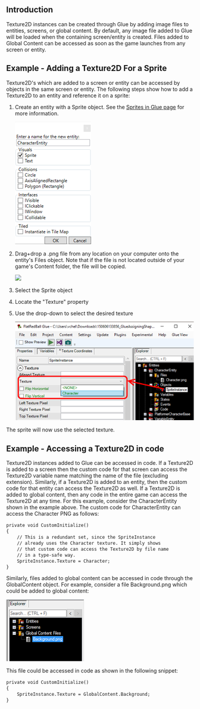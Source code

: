 ## Introduction

Texture2D instances can be created through Glue by adding image files to entities, screens, or global content. By default, any image file added to Glue will be loaded when the containing screen/entity is created. Files added to Global Content can be accessed as soon as the game launches from any screen or entity.

## Example - Adding a Texture2D For a Sprite

Texture2D's which are added to a screen or entity can be accessed by objects in the same screen or entity. The following steps show how to add a Texture2D to an entity and reference it on a sprite:

1.  Create an entity with a Sprite object. See the [Sprites in Glue page](/documentation/tools/glue-reference/objects/glue-reference-sprite.md) for more information.

    ![](/media/2019-06-img_5d18b9a876102.png)

2.  Drag+drop a .png file from any location on your computer onto the entity's Files object. Note that if the file is not located outside of your game's Content folder, the file will be copied.

    [![](/wp-content/uploads/2016/07/2019-06-30_07-32-33.gif)](/wp-content/uploads/2016/07/2019-06-30_07-32-33.gif)

3.  Select the Sprite object

4.  Locate the "Texture" property

5.  Use the drop-down to select the desired texture

    ![](/media/2016-07-img_57881ea9e2cbc.png)

The sprite will now use the selected texture.

## Example - Accessing a Texture2D in code

Texture2D instances added to Glue can be accessed in code. If a Texture2D is added to a screen then the custom code for that screen can access the Texture2D variable name matching the name of the file (excluding extension). Similarly, if a Texture2D is added to an entity, then the custom code for that entity can access the Texture2D as well. If a Texture2D is added to global content, then any code in the entire game can access the Texture2D at any time. For this example, consider the CharacterEntity shown in the example above. The custom code for CharacterEntity can access the Character PNG as follows:

``` lang:c#
private void CustomInitialize()
{
    // This is a redundant set, since the SpriteInstance
    // already uses the Character texture. It simply shows
    // that custom code can access the Texture2D by file name
    // in a type-safe way.
    SpriteInstance.Texture = Character;
}
```

Similarly, files added to global content can be accessed in code through the GlobalContent object. For example, consider a file Background.png which could be added to global content:

![](/media/2016-07-img_57882064ea554.png)

This file could be accessed in code as shown in the following snippet:

``` lang:c#
private void CustomInitialize()
{
    SpriteInstance.Texture = GlobalContent.Background;
}
```

     
